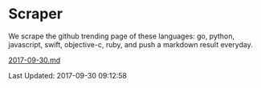 # Scraper

We scrape the github trending page of these languages: go, python, javascript, swift, objective-c, ruby, and push a markdown result everyday.

[2017-09-30.md](https://github.com/henson/Scraper/blob/master/2017-09-30.md)

Last Updated: 2017-09-30 09:12:58